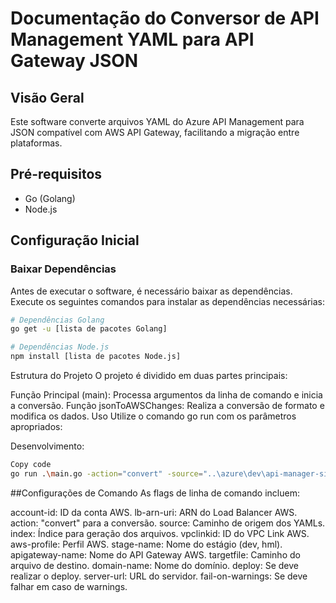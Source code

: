# Documentação do Conversor de API Management YAML para API Gateway JSON

## Visão Geral
Este software converte arquivos YAML do Azure API Management para JSON compatível com AWS API Gateway, facilitando a migração entre plataformas.

## Pré-requisitos
- Go (Golang)
- Node.js

## Configuração Inicial

### Baixar Dependências
Antes de executar o software, é necessário baixar as dependências. Execute os seguintes comandos para instalar as dependências necessárias:

```bash
# Dependências Golang
go get -u [lista de pacotes Golang]

# Dependências Node.js
npm install [lista de pacotes Node.js]
```

Estrutura do Projeto
O projeto é dividido em duas partes principais:

Função Principal (main): Processa argumentos da linha de comando e inicia a conversão.
Função jsonToAWSChanges: Realiza a conversão de formato e modifica os dados.
Uso
Utilize o comando go run com os parâmetros apropriados:

Desenvolvimento:
```bash
Copy code
go run .\main.go -action="convert" -source="..\azure\dev\api-manager-sites" -index="1" -vpclinkid="r6hwarningsuvf" -aws-profile="teste-dev" -stage-name="dev" -apigateway-name="api-sites-loja" -targetfile="outputapisitesloja.json" -domain-name="api-sites-loja.develop.testetii.com.br" -deploy="false" -server-url="abb39ec342asfasfasf4ed12d98u98usd-109dd4ea79648ae0.elb.us-east-1.amazonaws.com" -fail-on-warnings="false" -account-id="1625346125436512" -lb-arn-uri="arn:aws:elasticloadbalancing:us-east-1:1625346125436512:listener/net/abb39ec342asfasfasf4ed12d98u98usd/109dd4ea79648ae0/4185f7182771cb96"
```
##Configurações de Comando
As flags de linha de comando incluem:

account-id: ID da conta AWS.
lb-arn-uri: ARN do Load Balancer AWS.
action: "convert" para a conversão.
source: Caminho de origem dos YAMLs.
index: Índice para geração dos arquivos.
vpclinkid: ID do VPC Link AWS.
aws-profile: Perfil AWS.
stage-name: Nome do estágio (dev, hml).
apigateway-name: Nome do API Gateway AWS.
targetfile: Caminho do arquivo de destino.
domain-name: Nome do domínio.
deploy: Se deve realizar o deploy.
server-url: URL do servidor.
fail-on-warnings: Se deve falhar em caso de warnings.